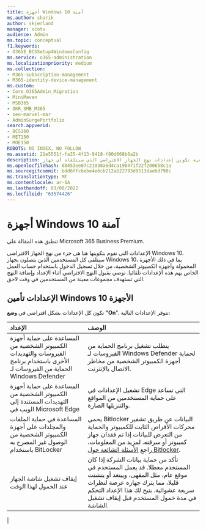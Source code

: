 ```yaml
---
title: أجهزة Windows 10 آمنة
ms.author: sharik
author: skjerland
manager: scotv
audience: Admin
ms.topic: conceptual
f1.keywords:
- O365E_BCSSetup4WindowsConfig
ms.service: o365-administration
ms.localizationpriority: medium
ms.collection:
- M365-subscription-management
- M365-identity-device-management
ms.custom:
- Core_O365Admin_Migration
- MiniMaven
- MSB365
- OKR_SMB_M365
- seo-marvel-mar
- AdminSurgePortfolio
search.appverid:
- BCS160
- MET150
- MOE150
ROBOTS: NO INDEX, NO FOLLOW
ms.assetid: 21e5551f-fa35-4f13-9418-f80d668b6a2b
description: تعرف على كيفية تكوين إعدادات نهج الجهاز الافتراضي الذي سيتلقاه أي جهاز Windows 10 عند تسجيل الدخول إلى حساب العمل أو المدرسة.
ms.openlocfilehash: 88453ee07c21038a6d4ca190471f22f200658c1a
ms.sourcegitcommit: bdd6ffc6ebe4e6cb212ab22793d9513dae6d798c
ms.translationtype: MT
ms.contentlocale: ar-SA
ms.lasthandoff: 03/08/2022
ms.locfileid: "63574426"
---
```

# <a name="secure-windows-10-devices"></a>أجهزة Windows 10 آمنة

تنطبق هذه المقالة على Microsoft 365 Business Premium.

الإعدادات التي تقوم بتكوينها هنا هي جزء من نهج الجهاز الافتراضي Windows 10. سيتلقى كل المستخدمين الذين يتصلون بجهاز Windows 10، بما في ذلك الأجهزة المحمولة وأجهزة الكمبيوتر الشخصية، من خلال تسجيل الدخول باستخدام حساب العمل الخاص بهم هذه الإعدادات تلقائيا. نوصي بقبول النهج الافتراضي أثناء الإعداد وإضافة النهج التي تستهدف مجموعات معينة من المستخدمين في وقت لاحق.
  
## <a name="settings-to-secure-windows-10-devices"></a>الإعدادات تأمين Windows 10 الأجهزة

تكون كل الإعدادات بشكل افتراضي في **وضع "On**". تتوفر الإعدادات التالية:
  


|الإعداد  <br/> |الوصف  <br/> |
|:-----|:-----|
|المساعدة على حماية أجهزة الكمبيوتر الشخصية من الفيروسات والتهديدات الأخرى باستخدام برنامج الحماية من الفيروسات لـ Windows Defender  <br/> |يتطلب تشغيل برنامج الحماية من الفيروسات لـ Windows Defender لحماية أجهزة الكمبيوتر الشخصية من مخاطر الاتصال بالإنترنت.  <br/> |
|المساعدة على حماية أجهزة الكمبيوتر الشخصية من التهديدات المستندة إلى الويب في Microsoft Edge  <br/> |تشغيل الإعدادات في Edge التي تساعد على حماية المستخدمين من المواقع والتنزيلها الضارة.  <br/> |
|المساعدة في حماية الملفات والمجلدات على أجهزة الكمبيوتر الشخصية من الوصول غير المصرح به باستخدام BitLocker  <br/> |يحمي Bitlocker البيانات عن طريق تشفير محركات الأقراص الثابت للكمبيوتر والحماية من التعرض للبيانات إذا تم فقدان جهاز كمبيوتر أو سرقته. لمزيد من المعلومات، راجع [الأسئلة الشائعة حول Bitlocker](/windows/security/information-protection/bitlocker/bitlocker-frequently-asked-questions).  <br/> |
|إيقاف تشغيل شاشة الجهاز عند الخمول لهذا الوقت  <br/> |تأكد من حماية بيانات الشركة إذا كان المستخدم معطلا. قد يعمل المستخدم في موقع عام، مثل المقهى، ويبتعد أو يتشتت قليلا، مما يترك جهازه عرضة لنظرات سريعة عشوائية. يتيح لك هذا الإعداد التحكم في مدة خمول المستخدم قبل إيقاف تشغيل الشاشة.  <br/> |
|